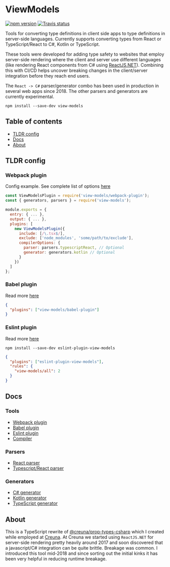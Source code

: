 # ViewModels

[![npm version](https://img.shields.io/npm/v/view-models.svg)](https://npmjs.com/package/view-models)
[![Travis status](https://travis-ci.org/asbjornh/view-models.svg?branch=master)](https://travis-ci.org/asbjornh/view-models)

Tools for converting type definitions in client side apps to type definitions in server-side languages. Currently supports converting types from React or TypeScript/React to C#, Kotlin or TypeScript.

These tools were developed for adding type safety to websites that employ server-side rendering where the client and server use different languages (like rendering React components from C# using [ReactJS.NET](https://reactjs.net/)). Combining this with CI/CD helps uncover breaking changes in the client/server integration before they reach end users.

The `React -> C#` parser/generator combo has been used in production in several web apps since 2018. The other parsers and generators are currently experimental.

```
npm install --save-dev view-models
```

## Table of contents

- [TLDR config](#tldr)
- [Docs](#docs)
- [About](#about)

## <a id="tldr"></a> TLDR config

### Webpack plugin

Config example. See complete list of options [here](https://github.com/asbjornh/viewmodels/blob/master/docs/webpack-plugin.md)

```js
const ViewModelsPlugin = require('view-models/webpack-plugin');
const { generators, parsers } = require('view-models');

module.exports = {
  entry: { ... },
  output: { ... },
  plugins: [
    new ViewModelsPlugin({
      include: [/\.tsx$/],
      exclude: ['node_modules', 'some/path/to/exclude'],
      compilerOptions: {
        parser: parsers.typescriptReact, // Optional
        generator: generators.kotlin // Optional
      }
    })
  ]
};
```

### Babel plugin

Read more [here](https://github.com/asbjornh/viewmodels/blob/master/docs/babel-plugin.md)

```json
{
  "plugins": ["view-models/babel-plugin"]
}
```

### Eslint plugin

Read more [here](https://github.com/asbjornh/viewmodels/blob/master/docs/eslint-plugin.md)

`npm install --save-dev eslint-plugin-view-models`

```json
{
  "plugins": ["eslint-plugin-view-models"],
  "rules": {
    "view-models/all": 2
  }
}
```

## <a id="docs"></a> Docs

### Tools

- [Webpack plugin](https://github.com/asbjornh/viewmodels/blob/master/docs/webpack-plugin.md)
- [Babel plugin](https://github.com/asbjornh/viewmodels/blob/master/docs/babel-plugin.md)
- [Eslint plugin](https://github.com/asbjornh/viewmodels/blob/master/docs/eslint-plugin.md)
- [Compiler](https://github.com/asbjornh/viewmodels/blob/master/docs/compiler.md)

### Parsers

- [React parser](https://github.com/asbjornh/viewmodels/blob/master/docs/javascript-react.md)
- [Typescript/React parser](https://github.com/asbjornh/viewmodels/blob/master/docs/typescript-react.md)

### Generators

- [C# generator](https://github.com/asbjornh/viewmodels/blob/master/docs/csharp.md)
- [Kotlin generator](https://github.com/asbjornh/viewmodels/blob/master/docs/kotlin.md)
- [TypeScript generator](https://github.com/asbjornh/viewmodels/blob/master/docs/typescript.md)

## <a id="about"></a> About

This is a TypeScript rewrite of [@creuna/prop-types-csharp](https://github.com/Creuna-Oslo/prop-types-csharp) which I created while employed at [Creuna](https://github.com/Creuna-Oslo). At Creuna we started using `ReactJS.NET` for server-side rendering pretty heavily around 2017 and soon discovered that a javascript/C# integration can be quite brittle. Breakage was common. I introduced this tool mid-2018 and since sorting out the initial kinks it has been very helpful in reducing runtime breakage.
